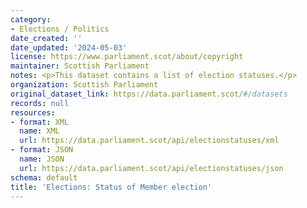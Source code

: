 ```yaml
---
category:
- Elections / Politics
date_created: ''
date_updated: '2024-05-03'
license: https://www.parliament.scot/about/copyright
maintainer: Scottish Parliament
notes: <p>This dataset contains a list of election statuses.</p>
organization: Scottish Parliament
original_dataset_link: https://data.parliament.scot/#/datasets
records: null
resources:
- format: XML
  name: XML
  url: https://data.parliament.scot/api/electionstatuses/xml
- format: JSON
  name: JSON
  url: https://data.parliament.scot/api/electionstatuses/json
schema: default
title: 'Elections: Status of Member election'
---
```

